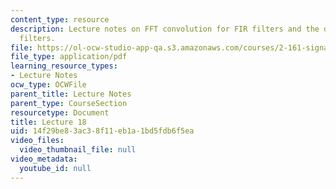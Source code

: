 ```yaml
---
content_type: resource
description: Lecture notes on FFT convolution for FIR filters and the design of IIR
  filters.
file: https://ol-ocw-studio-app-qa.s3.amazonaws.com/courses/2-161-signal-processing-continuous-and-discrete-fall-2008/14f29be83ac38f11eb1a1bd5fdb6f5ea_lecture_18.pdf
file_type: application/pdf
learning_resource_types:
- Lecture Notes
ocw_type: OCWFile
parent_title: Lecture Notes
parent_type: CourseSection
resourcetype: Document
title: Lecture 18
uid: 14f29be8-3ac3-8f11-eb1a-1bd5fdb6f5ea
video_files:
  video_thumbnail_file: null
video_metadata:
  youtube_id: null
---
```

